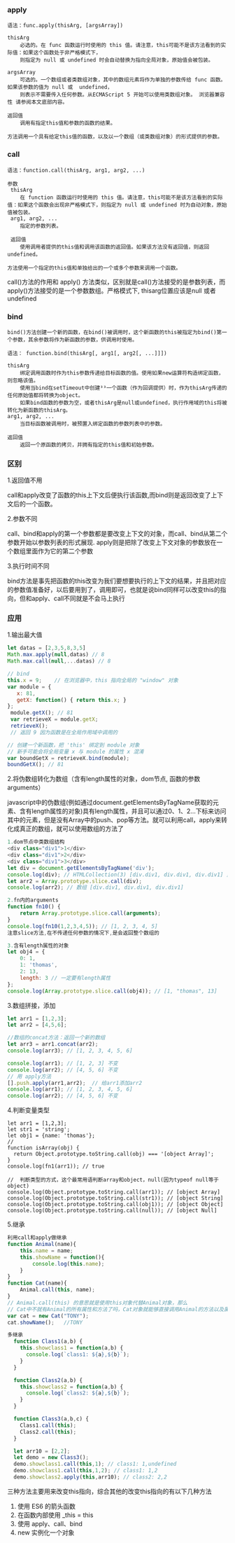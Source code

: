### apply
```
语法：func.apply(thisArg, [argsArray])

thisArg
    必选的。在 func 函数运行时使用的 this 值。请注意，this可能不是该方法看到的实际值：如果这个函数处于非严格模式下，
    则指定为 null 或 undefined 时会自动替换为指向全局对象，原始值会被包装。

argsArray
    可选的。一个数组或者类数组对象，其中的数组元素将作为单独的参数传给 func 函数。如果该参数的值为 null 或  undefined，
    则表示不需要传入任何参数。从ECMAScript 5 开始可以使用类数组对象。 浏览器兼容性 请参阅本文底部内容。

返回值
    调用有指定this值和参数的函数的结果。
    
方法调用一个具有给定this值的函数，以及以一个数组（或类数组对象）的形式提供的参数。
```

### call
```
语法：function.call(thisArg, arg1, arg2, ...)

参数
 thisArg
    在 function 函数运行时使用的 this 值。请注意，this可能不是该方法看到的实际值：如果这个函数会出现非严格模式下，则指定为 null 或 undefined 时为自动对象，原始值被包装。
 arg1, arg2, ...
    指定的参数列表。

 返回值
 	使用调用者提供的this值和调用该函数的返回值。如果该方法没有返回值，则返回undefined。

方法使用一个指定的this值和单独给出的一个或多个参数来调用一个函数。
```
call()方法的作用和 apply() 方法类似，区别就是call()方法接受的是参数列表，而apply()方法接受的是一个参数数组。严格模式下, thisarg位置应该是null 或者 undefined
### bind
```
bind()方法创建一个新的函数，在bind()被调用时，这个新函数的this被指定为bind()第一个参数，其余参数将作为新函数的参数，供调用时使用。

语法： function.bind(thisArg[, arg1[, arg2[, ...]]])

thisArg
    绑定调用函数时作为this参数传递给目标函数的值。使用如果new运算符构造绑定函数，则忽略该值。
    使用当bind在setTimeout中创建³³一个函数（作为回调提供）时，作为thisArg传递的任何原始值都将转换为object。
    如果bind函数的参数为​​空，或者thisArg是null或undefined，执行作用域的this将被转化为新函数的thisArg。
arg1, arg2, ...
    当目标函数被调用时，被预置入绑定函数的参数列表中的参数。

返回值
    返回一个原函数的拷贝，并拥有指定的this值和初始参数。
```

### 区别

1.返回值不用

call和apply改变了函数的this上下文后便执行该函数,而bind则是返回改变了上下文后的一个函数。

2.参数不同

call、bind和apply的第一个参数都是要改变上下文的对象，而call、bind从第二个参数开始以参数列表的形式展现.
apply则是把除了改变上下文对象的参数放在一个数组里面作为它的第二个参数

3.执行时间不同

bind方法是事先把函数的this改变为我们要想要执行的上下文的结果，并且把对应的参数值准备好，以后要用到了，调用即可，也就是说bind同样可以改变this的指向，但和apply、call不同就是不会马上执行

### 应用

1.输出最大值
```js
let datas = [2,3,5,8,3,5]
Math.max.apply(null,datas) // 8
Math.max.call(null,...datas) // 8

// bind
this.x = 9;    // 在浏览器中，this 指向全局的 "window" 对象
var module = {
   x: 81,
   getX: function() { return this.x; }
};
 module.getX(); // 81
 var retrieveX = module.getX;
 retrieveX();
 // 返回 9 因为函数是在全局作用域中调用的

// 创建一个新函数，把 'this' 绑定到 module 对象
// 新手可能会将全局变量 x 与 module 的属性 x 混淆
var boundGetX = retrieveX.bind(module);
boundGetX(); // 81
```

2.将伪数组转化为数组（含有length属性的对象，dom节点, 函数的参数arguments）

javascript中的伪数组(例如通过document.getElementsByTagName获取的元素、含有length属性的对象)具有length属性，并且可以通过0、1、2…下标来访问其中的元素，但是没有Array中的push、pop等方法。就可以利用call，apply来转化成真正的数组，就可以使用数组的方法了

```js
1.dom节点中类数组结构
<div class="div1">1</div>
<div class="div1">2</div>
<div class="div1">3</div>
let div = document.getElementsByTagName('div');
console.log(div); // HTMLCollection(3) [div.div1, div.div1, div.div1] 里面包含length属性
let arr2 = Array.prototype.slice.call(div);
console.log(arr2); // 数组 [div.div1, div.div1, div.div1]

2.fn内的arguments
function fn10() {
    return Array.prototype.slice.call(arguments);
}
console.log(fn10(1,2,3,4,5)); // [1, 2, 3, 4, 5]
注意slice方法,在不传递任何参数的情况下,是会返回整个数组的

3.含有length属性的对象
let obj4 = {
	0: 1,
	1: 'thomas',
	2: 13,
	length: 3 // 一定要有length属性
};
console.log(Array.prototype.slice.call(obj4)); // [1, "thomas", 13]
```

3.数组拼接，添加
```js
let arr1 = [1,2,3];
let arr2 = [4,5,6];

//数组的concat方法：返回一个新的数组
let arr3 = arr1.concat(arr2); 
console.log(arr3); // [1, 2, 3, 4, 5, 6]

console.log(arr1); // [1, 2, 3] 不变
console.log(arr2); // [4, 5, 6] 不变
// 用 apply方法
[].push.apply(arr1,arr2);  // 给arr1添加arr2
console.log(arr1); // [1, 2, 3, 4, 5, 6]
console.log(arr2); // [4, 5, 6] 不变
```

4.判断变量类型
```
let arr1 = [1,2,3];
let str1 = 'string';
let obj1 = {name: 'thomas'};
//
function isArray(obj) {
  return Object.prototype.toString.call(obj) === '[object Array]';
}
console.log(fn1(arr1)); // true

//  判断类型的方式，这个最常用语判断array和object，null(因为typeof null等于object)  
console.log(Object.prototype.toString.call(arr1)); // [object Array]
console.log(Object.prototype.toString.call(str1)); // [object String]
console.log(Object.prototype.toString.call(obj1)); // [object Object]
console.log(Object.prototype.toString.call(null)); // [object Null]
```

5.继承
```js
利用call和apply做继承
function Animal(name){      
    this.name = name;      
    this.showName = function(){      
        console.log(this.name);      
    }      
}      
function Cat(name){    
    Animal.call(this, name);    
}      
// Animal.call(this) 的意思就是使用this对象代替Animal对象，那么
// Cat中不就有Animal的所有属性和方法了吗，Cat对象就能够直接调用Animal的方法以及属性了
var cat = new Cat("TONY");     
cat.showName();   //TONY

多继承
  function Class1(a,b) {
    this.showclass1 = function(a,b) {
      console.log(`class1: ${a},${b}`);
    }
  }

  function Class2(a,b) {
    this.showclass2 = function(a,b) {
      console.log(`class2: ${a},${b}`);
    }
  }

  function Class3(a,b,c) {
    Class1.call(this);
    Class2.call(this);
  }

  let arr10 = [2,2];
  let demo = new Class3();
  demo.showclass1.call(this,1); // class1: 1,undefined
  demo.showclass1.call(this,1,2); // class1: 1,2
  demo.showclass2.apply(this,arr10); // class2: 2,2
```

三种方法主要用来改变this指向，综合其他的改变this指向的有以下几种方法
1. 使用 ES6 的箭头函数
2. 在函数内部使用 _this = this
3. 使用 apply、call、bind
4. new 实例化一个对象
